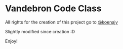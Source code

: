 # Vandebron Code Class

All rights for the creation of this project go to [@koenajv](https://github.com/koenajv)

Slightly modified since creation :D 

Enjoy!
